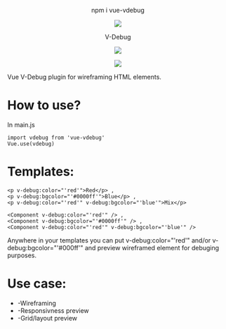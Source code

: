 <p align="center">
    npm i vue-vdebug
</p>

<p align="center">
    <img src="https://i.imgur.com/u4oBt0J.png">
</p>

<p align="center">
    V-Debug
</p>

<p align="center">
    <img src="https://img.shields.io/npm/l/vue-vdebug">
</p>

<p align="center">
    <img src="https://i.imgur.com/9mldyfF.png">
</p>

Vue V-Debug plugin for wireframing HTML elements.

# How to use?

In main.js 

```
import vdebug from 'vue-vdebug'
Vue.use(vdebug)
```

# Templates:

```
<p v-debug:color="'red'">Red</p> ,
<p v-debug:bgcolor="'#0000ff'">Blue</p> , 
<p v-debug:color="'red'" v-debug:bgcolor="'blue'">Mix</p>

<Component v-debug:color="'red'" /> , 
<Component v-debug:bgcolor="'#0000ff'" /> , 
<Component v-debug:color="'red'" v-debug:bgcolor="'blue'" />
```

Anywhere in your templates you can put v-debug:color="'red'" and/or v-debug:bgcolor="'#000ff'" and preview wireframed element for debuging purposes.

# Use case:

* -Wireframing
* -Responsivness preview
* -Grid/layout preview
